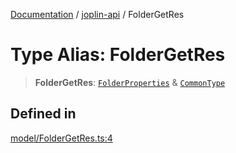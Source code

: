 [Documentation](../../packages.md) / [joplin-api](../index.md) / FolderGetRes

# Type Alias: FolderGetRes

> **FolderGetRes**: [`FolderProperties`](../interfaces/FolderProperties.md) & [`CommonType`](../interfaces/CommonType.md)

## Defined in

[model/FolderGetRes.ts:4](https://github.com/rxliuli/joplin-utils/blob/4824c3237f6c8bc282f001f71c149c89286aefdc/packages/joplin-api/src/model/FolderGetRes.ts#L4)
